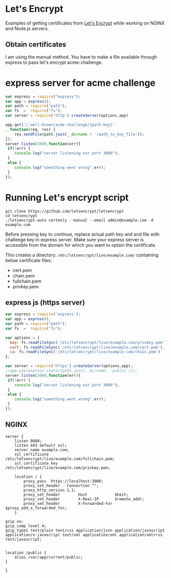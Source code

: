 # Let's Encrypt

Examples of getting certificates from [Let's Encrypt](https://letsencrypt.org/) while working on NGINX and Node.js servers.

## Obtain certificates
I am using the manual method. You have to make a file available through express to pass let's encrypt acme-challenge. 

# express server for acme challenge
```javascript
var express = require("express");
var app = express();
var path = require("path");
var fs  =  require("fs");
var server = require('http').createServer(options,app)

app.get('/.well-known/acme-challenge/{path-key}'
, function(req, res) {
    res.sendFile(path.join(__dirname + '/path_to_key_file'));
});
server.listen(3000,function(err){
 if(!err) {
 	console.log("server listening oat port 3000");
 }
 else {
 	console.log("something went wrong",err);
 }
});

```
# Running Let's encrypt script
```shell
git clone https://github.com/letsencrypt/letsencrypt
cd letsencrypt
./letsencrypt-auto certonly --manual --email admin@example.com -d example.com
```
 Before pressing key to continue, replace actual path key and and file with challenge key in express server.
 Make sure your express server is accessible from the domain for which you want to optain the certificate.

This creates a directory: `/etc/letsencrypt/live/example.com/` containing below certificate files:

- cert.pem
- chain.pem
- fullchain.pem
- privkey.pem

## express js (https server)

```javascript
var express = require('express');
var app = express();
var path = require("path");
var fs  =  require("fs");

var options = {
  key: fs.readFileSync('/etc/letsencrypt/live/example.com/privkey.pem'),
  cert: fs.readFileSync('/etc/letsencrypt/live/example.com/cert.pem'),
  ca: fs.readFileSync('/etc/letsencrypt/live/example.com/chain.pem')
};

var server = require('https').createServer(options,app);
//app.use(express.static(path.join(__dirname, 'public')));
server.listen(3000,function(err){
 if(!err) {
 	console.log("server listening oat port 3000");
 }
 else {
 	console.log("something went wrong",err);
 }
});

```

## NGINX
```Nginx
server {
    listen 8080;
    listen 443 default ssl;
    server_name example.com;
    ssl_certificate      /etc/letsencrypt/live/example.com/fullchain.pem;
    ssl_certificate_key  /etc/letsencrypt/live/example.com/privkey.pem;
    
    location / {
        proxy_pass  https://localhost:3000;
        proxy_set_header   Connection "";
        proxy_http_version 1.1;
        proxy_set_header        Host            $host;
        proxy_set_header        X-Real-IP       $remote_addr;
        proxy_set_header        X-Forwarded-For $proxy_add_x_forwarded_for;
    }

gzip on;
gzip_comp_level 4;
gzip_types text/plain text/css application/json application/javascript application/x-javascript text/xml application/xml application/xml+rss text/javascript;


location /public {
    alias /var/app/current/public;
}

}


```
